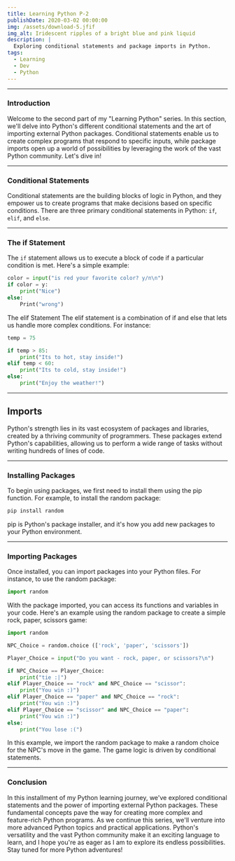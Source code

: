 ```yaml
---
title: Learning Python P-2
publishDate: 2020-03-02 00:00:00
img: /assets/download-5.jfif
img_alt: Iridescent ripples of a bright blue and pink liquid
description: |
  Exploring conditional statements and package imports in Python.
tags:
  - Learning
  - Dev
  - Python
---
```


---

### Introduction

Welcome to the second part of my "Learning Python" series. In this section, we'll delve into Python's different conditional statements and the art of importing external Python packages. Conditional statements enable us to create complex programs that respond to specific inputs, while package imports open up a world of possibilities by leveraging the work of the vast Python community. Let's dive in!

---

### Conditional Statements

Conditional statements are the building blocks of logic in Python, and they empower us to create programs that make decisions based on specific conditions. There are three primary conditional statements in Python: `if`, `elif`, and `else`.

---

### The if Statement

The `if` statement allows us to execute a block of code if a particular condition is met. Here's a simple example:


```python
color = input("is red your favorite color? y/n\n")
if color = y:
	print("Nice")
else:
	Print("wrong")
```

The elif Statement
The elif statement is a combination of if and else that lets us handle more complex conditions. For instance:

```python
temp = 75

if temp > 85:
	print("Its to hot, stay inside!")
elif temp < 60:
	print("Its to cold, stay inside!")
else:
	print("Enjoy the weather!")
```

---

## Imports

Python's strength lies in its vast ecosystem of packages and libraries, created by a thriving community of programmers. These packages extend Python's capabilities, allowing us to perform a wide range of tasks without writing hundreds of lines of code.

---

### Installing Packages

To begin using packages, we first need to install them using the pip function. For example, to install the random package:

```python
pip install random
```

pip is Python's package installer, and it's how you add new packages to your Python environment.

---

### Importing Packages

Once installed, you can import packages into your Python files. For instance, to use the random package:

```python
import random 
```

With the package imported, you can access its functions and variables in your code. Here's an example using the random package to create a simple rock, paper, scissors game:

```python
import random

NPC_Choice = random.choice (['rock', 'paper', 'scissors'])

Player_Choice = input("Do you want - rock, paper, or scissors?\n")

if NPC_Choice == Player_Choice:
	print("tie :|")
elif Player_Choice == "rock" and NPC_Choice == "scissor":
    print("You win :)")
elif Player_Choice == "paper" and NPC_Choice == "rock":
    print("You win :)")
elif Player_Choice == "scissor" and NPC_Choice == "paper":
    print("You win :)")
else:
    print("You lose :(")
```

In this example, we import the random package to make a random choice for the NPC's move in the game. The game logic is driven by conditional statements.

---

### Conclusion

In this installment of my Python learning journey, we've explored conditional statements and the power of importing external Python packages. These fundamental concepts pave the way for creating more complex and feature-rich Python programs. As we continue this series, we'll venture into more advanced Python topics and practical applications. Python's versatility and the vast Python community make it an exciting language to learn, and I hope you're as eager as I am to explore its endless possibilities. Stay tuned for more Python adventures!
